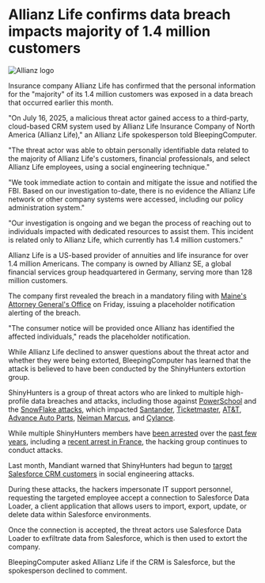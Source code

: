 # Allianz Life confirms data breach impacts majority of 1.4 million customers

![Allianz logo](https://www.bleepstatic.com/content/hl-images/2025/07/26/allianz-header.jpg)

Insurance company Allianz Life has confirmed that the personal information for the "majority" of its 1.4 million customers was exposed in a data breach that occurred earlier this month.

"On July 16, 2025, a malicious threat actor gained access to a third-party, cloud-based CRM system used by Allianz Life Insurance Company of North America (Allianz Life)," an Allianz Life spokesperson told BleepingComputer.

"The threat actor was able to obtain personally identifiable data related to the majority of Allianz Life's customers, financial professionals, and select Allianz Life employees, using a social engineering technique."

"We took immediate action to contain and mitigate the issue and notified the FBI. Based on our investigation to-date, there is no evidence the Allianz Life network or other company systems were accessed, including our policy administration system."

"Our investigation is ongoing and we began the process of reaching out to individuals impacted with dedicated resources to assist them. This incident is related only to Allianz Life, which currently has 1.4 million customers."

Allianz Life is a US-based provider of annuities and life insurance for over 1.4 million Americans. The company is owned by Allianz SE, a global financial services group headquartered in Germany, serving more than 128 million customers.

The company first revealed the breach in a mandatory filing with [Maine's Attorney General's Office](https://www.maine.gov/agviewer/content/ag/985235c7-cb95-4be2-8792-a1252b4f8318/0446bff3-a013-43ed-82fa-bca6bb157de1.html) on Friday, issuing a placeholder notification alerting of the breach.

"The consumer notice will be provided once Allianz has identified the affected individuals," reads the placeholder notification.

While Allianz Life declined to answer questions about the threat actor and whether they were being extorted, BleepingComputer has learned that the attack is believed to have been conducted by the ShinyHunters extortion group.

ShinyHunters is a group of threat actors who are linked to multiple high-profile data breaches and attacks, including those against [PowerSchool](https://www.bleepingcomputer.com/news/security/powerschool-hacker-now-extorting-individual-school-districts/) and the [SnowFlake attacks](https://www.bleepingcomputer.com/tag/snowflake/), which impacted [Santander](https://www.bleepingcomputer.com/news/security/shinyhunters-claims-santander-breach-selling-data-for-30m-customers/), [Ticketmaster](https://www.bleepingcomputer.com/news/security/stolen-ticketmaster-data-from-snowflake-attacks-briefly-for-sale-again/), [AT&T](https://www.bleepingcomputer.com/news/security/massive-atandt-data-breach-exposes-call-logs-of-109-million-customers/), [Advance Auto Parts](https://www.bleepingcomputer.com/news/security/advance-auto-parts-data-breach-impacts-23-million-people/), [Neiman Marcus](https://www.bleepingcomputer.com/news/security/neiman-marcus-data-breach-31-million-email-addresses-found-exposed/), and [Cylance](https://www.bleepingcomputer.com/news/security/cylance-confirms-data-breach-linked-to-third-party-platform/).

While multiple ShinyHunters members have [been arrested](https://www.bleepingcomputer.com/news/security/shinyhunters-member-gets-3-years-in-prison-for-breaching-60-firms/) over the [past few years](https://www.bleepingcomputer.com/news/security/powerschool-hacker-pleads-guilty-to-student-data-extortion-scheme/), including a [recent arrest in France](https://www.bleepingcomputer.com/news/security/breachforums-hacking-forum-operators-reportedly-arrested-in-france/), the hacking group continues to conduct attacks.

Last month, Mandiant warned that ShinyHunters had begun to [target Salesforce CRM customers](https://www.bleepingcomputer.com/news/security/google-hackers-target-salesforce-accounts-in-data-extortion-attacks/) in social engineering attacks.

During these attacks, the hackers impersonate IT support personnel, requesting the targeted employee accept a connection to Salesforce Data Loader, a client application that allows users to import, export, update, or delete data within Salesforce environments.

Once the connection is accepted, the threat actors use Salesforce Data Loader to exfiltrate data from Salesforce, which is then used to extort the company.

BleepingComputer asked Allianz Life if the CRM is Salesforce, but the spokesperson declined to comment.